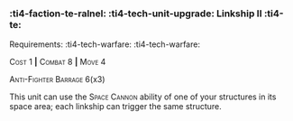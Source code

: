 ### :ti4-faction-te-ralnel: :ti4-tech-unit-upgrade: **Linkship II** :ti4-te:

Requirements: :ti4-tech-warfare: :ti4-tech-warfare:

<span style="font-variant:small-caps;">Cost 1</span> __|__ <span style="font-variant:small-caps;">Combat 8</span> __|__ <span style="font-variant:small-caps;">Move 4</span>

<span style="font-variant:small-caps;">Anti-Fighter Barrage</span> 6(x3)

This unit can use the <span style="font-variant:small-caps;">Space Cannon</span> ability of one of your structures in its space area; each linkship can trigger the same structure.
